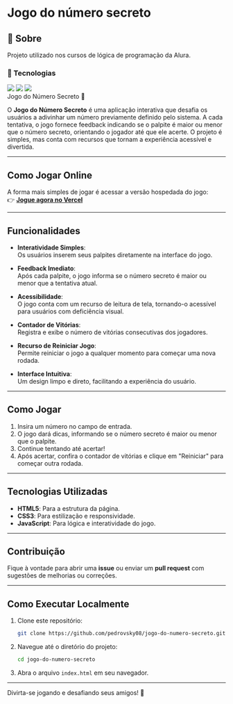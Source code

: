 <h1>Jogo do número secreto</h1>

<h2>🪪 Sobre</h2>
<p>Projeto utilizado nos cursos de lógica de programação da Alura.</p>

<h3>🚀 Tecnologias</h3>
<div>
  <img src="https://img.shields.io/badge/HTML-239120?style=for-the-badge&logo=html5&logoColor=white">
  <img src="https://img.shields.io/badge/CSS-0066b1?&style=for-the-badge&logo=css3&logoColor=white">
  <img src="https://img.shields.io/badge/JavaScript-F7DF1E?style=for-the-badge&logo=javascript&logoColor=black">
</div

# Jogo do Número Secreto 🎲

O **Jogo do Número Secreto** é uma aplicação interativa que desafia os usuários a adivinhar um número previamente definido pelo sistema. A cada tentativa, o jogo fornece feedback indicando se o palpite é maior ou menor que o número secreto, orientando o jogador até que ele acerte. O projeto é simples, mas conta com recursos que tornam a experiência acessível e divertida.

---

## **Como Jogar Online**

A forma mais simples de jogar é acessar a versão hospedada do jogo:  
👉 **[Jogue agora no Vercel](https://vercel.com/pedrovsky08s-projects/game)**

---

## **Funcionalidades**

- **Interatividade Simples**:  
  Os usuários inserem seus palpites diretamente na interface do jogo.

- **Feedback Imediato**:  
  Após cada palpite, o jogo informa se o número secreto é maior ou menor que a tentativa atual.

- **Acessibilidade**:  
  O jogo conta com um recurso de leitura de tela, tornando-o acessível para usuários com deficiência visual.

- **Contador de Vitórias**:  
  Registra e exibe o número de vitórias consecutivas dos jogadores.

- **Recurso de Reiniciar Jogo**:  
  Permite reiniciar o jogo a qualquer momento para começar uma nova rodada.

- **Interface Intuitiva**:  
  Um design limpo e direto, facilitando a experiência do usuário.

---

## **Como Jogar**

1. Insira um número no campo de entrada.
2. O jogo dará dicas, informando se o número secreto é maior ou menor que o palpite.
3. Continue tentando até acertar!
4. Após acertar, confira o contador de vitórias e clique em "Reiniciar" para começar outra rodada.

---

## **Tecnologias Utilizadas**

- **HTML5**: Para a estrutura da página.
- **CSS3**: Para estilização e responsividade.
- **JavaScript**: Para lógica e interatividade do jogo.

---

## **Contribuição**

Fique à vontade para abrir uma **issue** ou enviar um **pull request** com sugestões de melhorias ou correções.

---

## **Como Executar Localmente**

1. Clone este repositório:
   ```bash
   git clone https://github.com/pedrovsky08/jogo-do-numero-secreto.git
   ```
2. Navegue até o diretório do projeto:
   ```bash
   cd jogo-do-numero-secreto
   ```
3. Abra o arquivo `index.html` em seu navegador.

---

Divirta-se jogando e desafiando seus amigos! 🎉

